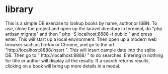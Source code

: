 library
=======

This is a simple DB exercise to lookup books by name, author,or ISBN. To use, clone the project and open up the laravel directory in terminal, do "php artisan migrate" and then  " php -S localhost:8888 -t public " and press enter. This will start up a local environment. Then open up a modern web browser such as firefox or Chrome, and go to the url  "http://localhost:8888/insert ". This will insert cample date into the sqlite DB. Then go to " http://localhost:8888/ " to do searches. Entering in nothing for title or author will display all the results. If a search returns results, clicking on a book will bring up more details in a modal. 
